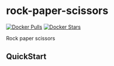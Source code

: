 # rock-paper-scissors

[![Docker Pulls](https://img.shields.io/docker/pulls/wasabina67/rock-paper-scissors)](https://hub.docker.com/r/wasabina67/rock-paper-scissors)
[![Docker Stars](https://img.shields.io/docker/stars/wasabina67/rock-paper-scissors)](https://hub.docker.com/r/wasabina67/rock-paper-scissors)

Rock paper scissors

## QuickStart

```bash
```

```bash
```
